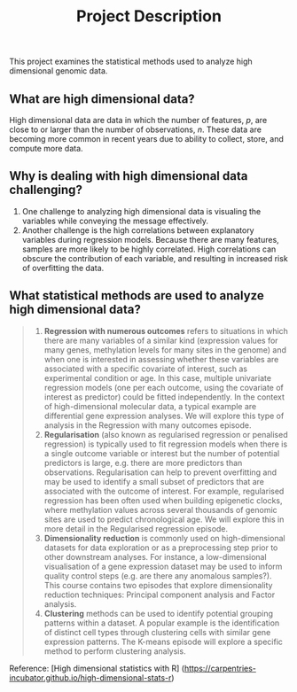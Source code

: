 <header>

# Project Description

</header>

This project examines the statistical methods used to analyze high dimensional genomic data.

## What are high dimensional data?

High dimensional data are data in which the number of features, _p_, are close to or larger than the number of observations, _n_. These data are becoming more common in recent years due to ability to collect, store, and compute more data.

## Why is dealing with high dimensional data challenging?

1. One challenge to analyzing high dimensional data is visualing the variables while conveying the message effectively.
2. Another challenge is the high correlations between explanatory variables during regression models. Because there are many features, samples are more likely to be highly correlated. High correlations can obscure the contribution of each variable, and resulting in increased risk of overfitting the data.

## What statistical methods are used to analyze high dimensional data?

> 1. __Regression with numerous outcomes__ refers to situations in which there are many variables of a similar kind (expression values for many genes, methylation levels for many sites in the genome) and when one is interested in assessing whether these variables are associated with a specific covariate of interest, such as experimental condition or age. In this case, multiple univariate regression models (one per each outcome, using the covariate of interest as predictor) could be fitted independently. In the context of high-dimensional molecular data, a typical example are differential gene expression analyses. We will explore this type of analysis in the Regression with many outcomes episode.
> 2. __Regularisation__ (also known as regularised regression or penalised regression) is typically used to fit regression models when there is a single outcome variable or interest but the number of potential predictors is large, e.g. there are more predictors than observations. Regularisation can help to prevent overfitting and may be used to identify a small subset of predictors that are associated with the outcome of interest. For example, regularised regression has been often used when building epigenetic clocks, where methylation values across several thousands of genomic sites are used to predict chronological age. We will explore this in more detail in the Regularised regression episode.
> 3. __Dimensionality reduction__ is commonly used on high-dimensional datasets for data exploration or as a preprocessing step prior to other downstream analyses. For instance, a low-dimensional visualisation of a gene expression dataset may be used to inform quality control steps (e.g. are there any anomalous samples?). This course contains two episodes that explore dimensionality reduction techniques: Principal component analysis and Factor analysis.
> 4. __Clustering__ methods can be used to identify potential grouping patterns within a dataset. A popular example is the identification of distinct cell types through clustering cells with similar gene expression patterns. The K-means episode will explore a specific method to perform clustering analysis.

<footer>

Reference:
[High dimensional statistics with R] (https://carpentries-incubator.github.io/high-dimensional-stats-r)

</footer>
